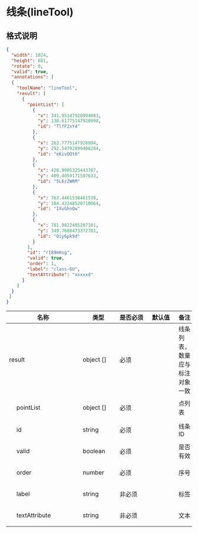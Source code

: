 # 线条(lineTool)

## 格式说明

```json
{
  "width": 1024,
  "height": 681,
  "rotate": 0,
  "valid": true,
  "annotations": [
  {
    "toolName": "lineTool",
    "result": [
      {
        "pointList": [
          {
            "x": 341.95147928994083,
            "y": 138.61775147928998,
            "id": "TlfF2xY4"
          },
          {
            "x": 263.7775147928994,
            "y": 292.54792899408284,
            "id": "eKivOQt6"
          },
          {
            "x": 428.9905325443787,
            "y": 409.4059171597633,
            "id": "5L6zZWRM"
          },
          {
            "x": 763.4461538461538,
            "y": 384.42248520710064,
            "id": "IXuGhnQw"
          },
          {
            "x": 781.9822485207101,
            "y": 349.7680473372781,
            "id": "Oiy6pk9d"
          }
        ],
        "id": "rI89mHsg",
        "valid": true,
        "order": 1,
        "label": "class-6U",
        "textAttribute": "xxxxxd"
      }
    ]
  }
 ] 
}
```

<table class=""><colgroup><col style="width: 200px; min-width: 200px;"><col style="width: 100px; min-width: 100px;"><col style="width: 80px; min-width: 80px;"><col style="width: 80px; min-width: 80px;"><col><col style="width: 180px; min-width: 180px;"></colgroup><thead class="ant-table-thead"><tr><th class=""><span>名称</span></th><th class=""><span>类型</span></th><th class=""><span>是否必须</span></th><th class=""><span>默认值</span></th><th class=""><span>备注</span></th><th class=""><span>其他信息</span></th></tr></thead><tbody class="ant-table-tbody"><tr class="ant-table-row  ant-table-row-level-0"><td class=""><span class="ant-table-row-indent indent-level-0" style="padding-left: 0px;"></span><span class="ant-table-row-expand-icon ant-table-row-expanded"></span>result</td><td class=""><span>object []</span></td><td class=""><div>必须</div></td><td class=""><div></div></td><td class=""><span class="table-desc">线条列表，数量应与标注对象一致</span></td><td class=""><p><span style="font-weight: 700;">item 类型: </span><span>object</span></p></td></tr><tr class="ant-table-row  ant-table-row-level-1"><td class=""><span class="ant-table-row-indent indent-level-1" style="padding-left: 20px;"></span><span class="ant-table-row-expand-icon ant-table-row-collapsed"></span>pointList</td><td class=""><span>object []</span></td><td class=""><div>必须</div></td><td class=""><div></div></td><td class=""><span class="table-desc">点列表</span></td><td class=""><p><span style="font-weight: 700;">item 类型: </span><span>object</span></p></td></tr><tr class="ant-table-row  ant-table-row-level-1"><td class=""><span class="ant-table-row-indent indent-level-1" style="padding-left: 20px;"></span><span class="ant-table-row-expand-icon ant-table-row-spaced"></span>id</td><td class=""><span>string</span></td><td class=""><div>必须</div></td><td class=""><div></div></td><td class=""><span class="table-desc">线条ID</span></td><td class=""><p><span style="font-weight: 700;">mock: </span><span>@string</span></p></td></tr><tr class="ant-table-row  ant-table-row-level-1"><td class=""><span class="ant-table-row-indent indent-level-1" style="padding-left: 20px;"></span><span class="ant-table-row-expand-icon ant-table-row-spaced"></span>valid</td><td class=""><span>boolean</span></td><td class=""><div>必须</div></td><td class=""><div></div></td><td class=""><span class="table-desc">是否有效</span></td><td class=""><p><span style="font-weight: 700;">mock: </span><span>@boolean</span></p></td></tr><tr class="ant-table-row  ant-table-row-level-1"><td class=""><span class="ant-table-row-indent indent-level-1" style="padding-left: 20px;"></span><span class="ant-table-row-expand-icon ant-table-row-spaced"></span>order</td><td class=""><span>number</span></td><td class=""><div>必须</div></td><td class=""><div></div></td><td class=""><span class="table-desc">序号</span></td><td class=""><p><span style="font-weight: 700;">mock: </span><span>@natural</span></p></td></tr><tr class="ant-table-row  ant-table-row-level-1"><td class=""><span class="ant-table-row-indent indent-level-1" style="padding-left: 20px;"></span><span class="ant-table-row-expand-icon ant-table-row-spaced"></span>label</td><td class=""><span>string</span></td><td class=""><div>非必须</div></td><td class=""><div></div></td><td class=""><span class="table-desc">标签</span></td><td class=""><p><span style="font-weight: 700;">mock: </span><span>@string</span></p></td></tr><tr class="ant-table-row  ant-table-row-level-1"><td class=""><span class="ant-table-row-indent indent-level-1" style="padding-left: 20px;"></span><span class="ant-table-row-expand-icon ant-table-row-spaced"></span>textAttribute</td><td class=""><span>string</span></td><td class=""><div>非必须</div></td><td class=""><div></div></td><td class=""><span class="table-desc">文本</span></td><td class=""><p><span style="font-weight: 700;">mock: </span><span>@string</span></p>
